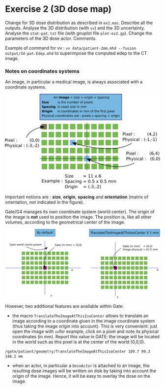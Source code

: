 # Exercise 2 (3D dose map)

Change for 3D dose distribution as described in ```ex2.mac```. Describe all the outputs. Analyse the 3D distribution (with ```vv```) and the 3D uncertainty. Analyse the ```stat-pat.txt``` file (with gnuplot file ```plot-ex2.gp```). Change the parameters of the 3D dose actor. Comments.

Example of command for vv : ```vv data/patient-2mm.mhd --fusion output/3d-pat-Edep.mhd``` to superimpose the computed edep to the CT image.

### Notes on coordinates systems

An image, in particular a medical image, is always associated with a coordinate systems.

![](image-coordinates-system.png)

Important notions are : **size**, **origin**, **spacing** and **orientation** (matrix of orientation, not indicated in the figure). 

Gate/G4 manages its own coordinate system (world center). The origin of the image is **not** used to position the image. The position is, like all other volumes, according to the geometrical center of the image. 

![](gate-coordinates-system.png)

However, two additional features are available within Gate:

- the macro ```TranslateTheImageAtThisIsoCenter``` allows to translate an image according to a coordinate given in the image coordinate system (thus taking the image origin into account). This is very convenient: just open the image with ```vv```for example, click on a pixel and note its physical coordinates (in mm). Report this value in GATE: the image will be located in the world such as this pixel is at the center of the world (0,0,0). 

```
/gate/patient/geometry/TranslateTheImageAtThisIsoCenter 109.7 99.3 146.2 mm
```

- when an actor, in particular a ```DoseActor``` is attached to an image, the resulting dose images will be written on disk by taking into account the origin of the image. Hence, it will be easy to overlay the dose on the image. 




 
